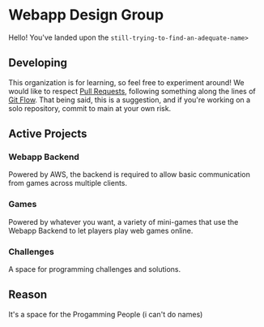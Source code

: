 # Webapp Design Group

Hello! You've landed upon the `still-trying-to-find-an-adequate-name>`

## Developing

This organization is for learning, so feel free to experiment around! We would like to respect [Pull Requests](https://docs.github.com/en/pull-requests/collaborating-with-pull-requests/proposing-changes-to-your-work-with-pull-requests/about-pull-requests), following something along the lines of [Git Flow](https://www.atlassian.com/git/tutorials/comparing-workflows/gitflow-workflow). That being said, this is a suggestion, and if you're working on a solo repository, commit to main at your own risk.

## Active Projects
### Webapp Backend

Powered by AWS, the backend is required to allow basic communication from games across multiple clients.

### Games

Powered by whatever you want, a variety of mini-games that use the Webapp Backend to let players play web games online.

### Challenges

A space for programming challenges and solutions.

## Reason

It's a space for the Progamming People (i can't do names)
